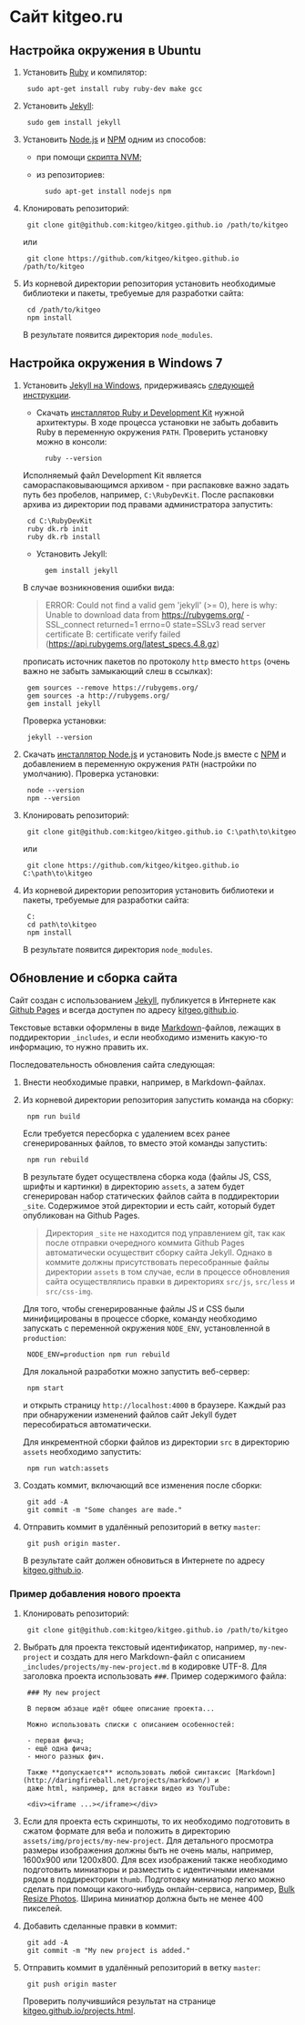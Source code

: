 # Сайт kitgeo.ru

## Настройка окружения в Ubuntu

1. Установить [Ruby](https://github.com/ruby/ruby) и компилятор:

        sudo apt-get install ruby ruby-dev make gcc

2. Установить [Jekyll](http://jekyllrb.com):

        sudo gem install jekyll

3. Установить [Node.js](http://nodejs.org) и [NPM](http://npmjs.com) одним из способов:

    - при помощи [скрипта NVM](https://github.com/creationix/nvm);
     
    - из репозиториев:

            sudo apt-get install nodejs npm

4. Клонировать репозиторий:

        git clone git@github.com:kitgeo/kitgeo.github.io /path/to/kitgeo

    или

        git clone https://github.com/kitgeo/kitgeo.github.io /path/to/kitgeo

5. Из корневой директории репозитория установить необходимые библиотеки и пакеты, требуемые для разработки сайта:

        cd /path/to/kitgeo
        npm install

    В результате появится директория `node_modules`.

## Настройка окружения в Windows 7

1. Установить [Jekyll на Windows](http://jekyllrb.com/docs/windows/), придерживаясь
[следующей инструкции](http://jekyll-windows.juthilo.com/).

    - Скачать [инсталлятор Ruby и Development Kit](http://rubyinstaller.org/downloads/) нужной архитектуры.
    В ходе процесса установки не забыть добавить Ruby в переменную окружения `PATH`. Проверить установку можно в
    консоли:

            ruby --version

    Исполняемый файл Development Kit является самораспаковывающимся архивом - при распаковке важно задать путь
    без пробелов, например, `C:\RubyDevKit`. После распаковки архива из директории под правами администратора запустить:

        cd C:\RubyDevKit
        ruby dk.rb init
        ruby dk.rb install

    - Установить Jekyll:

            gem install jekyll

    В случае возникновения ошибки вида:

    > ERROR:  Could not find a valid gem 'jekyll' (>= 0), here is why:
    >          Unable to download data from https://rubygems.org/ -
    > SSL_connect returned=1 errno=0 state=SSLv3 read server certificate B:
    > certificate verify failed (https://api.rubygems.org/latest_specs.4.8.gz)

    прописать источник пакетов по протоколу `http` вместо `https` (очень важно не забыть замыкающий слеш в ссылках):

        gem sources --remove https://rubygems.org/
        gem sources -a http://rubygems.org/
        gem install jekyll

    Проверка установки:

        jekyll --version

2. Скачать [инсталлятор Node.js](http://nodejs.org/) и установить Node.js вместе с [NPM](http://npmjs.com) и
добавлением в переменную окружения `PATH` (настройки по умолчанию). Проверка установки:

        node --version
        npm --version

3. Клонировать репозиторий:

        git clone git@github.com:kitgeo/kitgeo.github.io C:\path\to\kitgeo

    или

        git clone https://github.com/kitgeo/kitgeo.github.io C:\path\to\kitgeo

4. Из корневой директории репозитория установить библиотеки и пакеты, требуемые для разработки сайта:

        C:
        cd path\to\kitgeo
        npm install

    В результате появится директория `node_modules`.

## Обновление и сборка сайта

Сайт создан с использованием [Jekyll](http://jekyllrb.com), публикуется в Интернете как
[Github Pages](https://pages.github.com/) и всегда доступен по адресу [kitgeo.github.io](http://kitgeo.github.io).

Текстовые вставки оформлены в виде [Markdown](http://daringfireball.net/projects/markdown/)-файлов, лежащих в
поддиректории `_includes`, и если необходимо изменить какую-то информацию, то нужно править их.

Последовательность обновления сайта следующая:

1. Внести необходимые правки, например, в Markdown-файлах.

2. Из корневой директории репозитория запустить команда на сборку:

        npm run build
        
    Если требуется пересборка с удалением всех ранее сгенерированных файлов, то вместо этой команды запустить:

        npm run rebuild        

    В результате будет осуществлена сборка кода (файлы JS, CSS, шрифты и картинки) в директорию `assets`, а затем
    будет сгенерирован набор статических файлов сайта в поддиректории `_site`. Содержимое этой директории и есть
    сайт, который будет опубликован на Github Pages.
    
    > Директория `_site` не находится под управлением git, так как после отправки очередного коммита Github Pages
    > автоматически осуществит сборку сайта Jekyll. Однако в коммите должны присутствовать пересобранные файлы
    > директории `assets` в том случае, если в процессе обновления сайта осуществлялись правки в директориях
    > `src/js`, `src/less` и `src/css-img`.
    
    Для того, чтобы сгенерированные файлы JS и CSS были минифицированы в процессе сборке, команду необходимо
    запускать с переменной окружения `NODE_ENV`, установленной в `production`:
    
        NODE_ENV=production npm run rebuild

    Для локальной разработки можно запустить веб-сервер:
    
        npm start
            
    и открыть страницу `http://localhost:4000` в браузере. Каждый раз при обнаружении изменений файлов сайт Jekyll
    будет пересобираться автоматически.
    
    Для инкрементной сборки файлов из директории `src` в директорию `assets` необходимо запустить:
    
        npm run watch:assets

3. Создать коммит, включающий все изменения после сборки:

        git add -A
        git commit -m "Some changes are made."

4. Отправить коммит в удалённый репозиторий в ветку `master`:

        git push origin master.

    В результате сайт должен обновиться в Интернете по адресу [kitgeo.github.io](http://kitgeo.github.io).
    
### Пример добавления нового проекта
    
1. Клонировать репозиторий:
    
        git clone git@github.com:kitgeo/kitgeo.github.io /path/to/kitgeo 

2. Выбрать для проекта текстовый идентификатор, например, `my-new-project` и создать для него Markdown-файл с описанием
`_includes/projects/my-new-project.md` в кодировке UTF-8. Для заголовка проекта использовать `###`. Пример содержимого
файла:

        ### My new project
        
        В первом абзаце идёт общее описание проекта...
        
        Можно использовать списки с описанием особенностей:
        
        - первая фича;
        - ещё одна фича;
        - много разных фич.
    
        Также **допускается** использовать любой синтаксис [Markdown](http://daringfireball.net/projects/markdown/) и
        даже html, например, для вставки видео из YouTube:
        
        <div><iframe ...></iframe></div>

3. Если для проекта есть скриншоты, то их необходимо подготовить в сжатом формате для веба и положить в директорию
`assets/img/projects/my-new-project`. Для детального просмотра размеры изображения должны быть не очень малы, например,
1600x900 или 1200x800. Для всех изображений также необходимо подготовить миниатюры и разместить с идентичными именами
рядом в поддиректории `thumb`. Подготовку миниатюр легко можно сделать при помощи какого-нибудь онлайн-сервиса,
например, [Bulk Resize Photos](https://bulkresizephotos.com/). Ширина миниатюр должна быть не менее 400 пикселей.

4. Добавить сделанные правки в коммит:

        git add -A
        git commit -m "My new project is added."
        
5. Отправить коммит в удалённый репозиторий в ветку `master`:

        git push origin master
        
    Проверить получившийся результат на странице [kitgeo.github.io/projects.html](http://kitgeo.github.io/projects.html).
